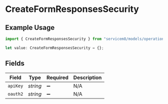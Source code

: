 # CreateFormResponsesSecurity

## Example Usage

```typescript
import { CreateFormResponsesSecurity } from "servicem8/models/operations";

let value: CreateFormResponsesSecurity = {};
```

## Fields

| Field              | Type               | Required           | Description        |
| ------------------ | ------------------ | ------------------ | ------------------ |
| `apiKey`           | *string*           | :heavy_minus_sign: | N/A                |
| `oauth2`           | *string*           | :heavy_minus_sign: | N/A                |